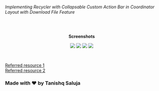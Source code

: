 ###### Implementing Recycler with Collapsable Custom Action Bar in Coordinator Layout with Download File Feature

<br>
<p align="center">
  <b>Screenshots</b>
</p> 
<p align="center">
  <img src="https://user-images.githubusercontent.com/35667308/67018117-61925580-f118-11e9-92d3-7c1080c0ffa5.png">  
  <img src="https://user-images.githubusercontent.com/35667308/67018115-61925580-f118-11e9-8a6a-629366c1d2c5.png">  
  <img src="https://user-images.githubusercontent.com/35667308/67018119-622aec00-f118-11e9-894c-dbd373565515.png">
  <img src="https://user-images.githubusercontent.com/35667308/67018118-622aec00-f118-11e9-826b-363a6c38269f.png">
</p>
<br>
<p align="left">
  <a href="https://www.youtube.com/watch?v=eB5WdWZoYh0">Referred resource 1</a>
  <br>
  <a href="https://www.youtube.com/watch?v=SMrB97JuIoM">Referred resource 2</a>
</p>

### Made with :heart: by Tanishq Saluja 





